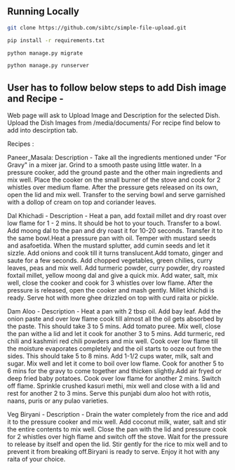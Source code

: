 
## Running Locally

```bash
git clone https://github.com/sibtc/simple-file-upload.git
```

```bash
pip install -r requirements.txt
```

```bash
python manage.py migrate
```

```bash
python manage.py runserver
```

## User has to follow below steps to add Dish image and Recipe -

Web page will ask to Upload Image and Description for the selected Dish.
Upload the Dish Images from /media/documents/
For recipe find below to add into descirption tab.

Recipes :

Paneer_Masala:
Description -
  Take all the ingredients mentioned under "For Gravy" in a mixer jar.
  Grind to a smooth paste using little water.
  In a pressure cooker, add the ground paste and the other main ingredients and mix well.
  Place the cooker on the small burner of the stove and cook for 2 whistles over medium flame.
  After the pressure gets released on its own, open the lid and mix well.
  Transfer to the serving bowl and serve garnished with a dollop of cream on top and coriander leaves. 
  
Dal Khichadi -
Description -
  Heat a pan, add foxtail millet and dry roast over low flame for 1 - 2 mins. It should be hot to your touch. Transfer to a bowl.
  Add moong dal to the pan and dry roast it for 10-20 seconds. Transfer it to the same bowl.Heat a pressure pan with oil.
  Temper with mustard seeds and asafoetida. When the mustard splutter, add cumin seeds and let it sizzle.
  Add onions and cook till it turns translucent.Add tomato, ginger and saute for a few seconds.
  Add chopped vegetables, green chilies, curry leaves, peas and mix well.
  Add turmeric powder, curry powder, dry roasted foxtail millet, yellow moong dal and give a quick mix.
  Add water, salt, mix well, close the cooker and cook for 3 whistles over low flame.
  After the pressure is released, open the cooker and mash gently.
  Millet khichdi is ready.
  Serve hot with more ghee drizzled on top with curd raita or pickle.
  
Dam Aloo -
Description -
  Heat a pan with 2 tbsp oil. Add bay leaf.
  Add the onion paste and over low flame cook till almost all the oil gets absorbed by the paste. This should take 3 to 5 mins.
  Add tomato puree. Mix well, close the pan withe a lid and let it cook for another 3 to 5 mins.
  Add turmeric, red chili and kashmiri red chili powders and mix well.
  Cook over low flame till the moisture evaporates completely and the oil starts to ooze out from the sides. This should take 5 to 8 mins.
  Add 1-1/2 cups water, milk, salt and sugar. Mix well and let it come to boil over low flame.
  Cook for another 5 to 6 mins for the gravy to come together and thicken slightly.Add air fryed or deep fried baby potatoes.
  Cook over low flame for another 2 mins. Switch off flame.
  Sprinkle crushed kasuri methi, mix well and close with a lid and rest for another 2 to 3 mins.
  Serve this punjabi dum aloo hot with rotis, naans, puris or any pulao varieties.
  
Veg Biryani -
Description -
  Drain the water completely from the rice and add it to the pressure cooker and mix well.
  Add coconut milk, water, salt and stir the entire contents to mix well.
  Close the pan with the lid and pressure cook for 2 whistles over high flame and switch off the stove.
  Wait for the pressure to release by itself and open the lid.
  Stir gently for the rice to mix well and to prevent it from breaking off.Biryani is ready to serve.
  Enjoy it hot with any raita of your choice.

